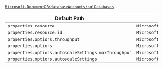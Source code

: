 [`Microsoft.DocumentDB/databaseAccounts/sqlDatabases`](https://docs.microsoft.com/en-us/azure/templates/microsoft.documentdb/databaseaccounts/sqldatabases)

| Default Path | Alias |
|---|---|
| `properties.resource` | `Microsoft.DocumentDB/databaseAccounts/sqlDatabases/resource` |
| `properties.resource.id` | `Microsoft.DocumentDB/databaseAccounts/sqlDatabases/resource.id` |
| `properties.options.throughput` | `Microsoft.DocumentDB/databaseAccounts/sqlDatabases/options.throughput` |
| `properties.options` | `Microsoft.DocumentDB/databaseAccounts/sqlDatabases/options` |
| `properties.options.autoscaleSettings.maxThroughput` | `Microsoft.DocumentDB/databaseAccounts/sqlDatabases/options.autoscaleSettings.maxThroughput` |
| `properties.options.autoscaleSettings` | `Microsoft.DocumentDB/databaseAccounts/sqlDatabases/options.autoscaleSettings` |

